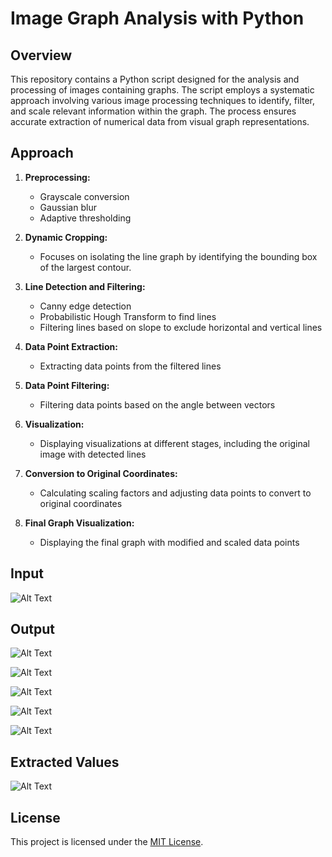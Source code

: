 # Image Graph Analysis with Python

## Overview

This repository contains a Python script designed for the analysis and processing of images containing graphs. The script employs a systematic approach involving various image processing techniques to identify, filter, and scale relevant information within the graph. The process ensures accurate extraction of numerical data from visual graph representations.

## Approach

1. **Preprocessing:**
   - Grayscale conversion
   - Gaussian blur
   - Adaptive thresholding

2. **Dynamic Cropping:**
   - Focuses on isolating the line graph by identifying the bounding box of the largest contour.

3. **Line Detection and Filtering:**
   - Canny edge detection
   - Probabilistic Hough Transform to find lines
   - Filtering lines based on slope to exclude horizontal and vertical lines

4. **Data Point Extraction:**
   - Extracting data points from the filtered lines

5. **Data Point Filtering:**
   - Filtering data points based on the angle between vectors

6. **Visualization:**
   - Displaying visualizations at different stages, including the original image with detected lines

7. **Conversion to Original Coordinates:**
   - Calculating scaling factors and adjusting data points to convert to original coordinates

8. **Final Graph Visualization:**
   - Displaying the final graph with modified and scaled data points

## Input
![Alt Text](/sample%20images/line_graph.png)


## Output
![Alt Text](/output%20images/cropped_image.jpeg)

![Alt Text](/output%20images/detected_lines.jpeg)

![Alt Text](/output%20images/filtered_lines.jpeg)

![Alt Text](/output%20images/filtered_datapoints.jpeg)

![Alt Text](/output%20images/final_graph.jpeg)



## Extracted Values
![Alt Text](/output%20images/data_values.jpeg)


## License

This project is licensed under the [MIT License](LICENSE).
